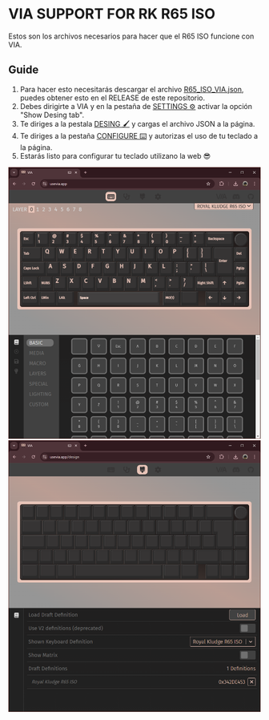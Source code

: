 # VIA SUPPORT FOR RK R65 ISO
Estos son los archivos necesarios para hacer que el R65 ISO funcione con VIA.  

## Guide
1. Para hacer esto necesitarás descargar el archivo [R65_ISO_VIA.json](https://github.com/NieblaDev/R65-ISO-VIA-/releases/download/1.0.1/R65_ISO_VIA.json), puedes obtener esto en el RELEASE de este repositorio.
2. Debes dirigirte a VIA y en la pestaña de [SETTINGS ⚙️](https://usevia.app/settings) activar la opción "Show Desing tab".
3. Te diriges a la pestala [DESING 🖌️](https://usevia.app/design) y cargas el archivo JSON a la página.
4. Te diriges a la pestaña [CONFIGURE ⌨️](https://usevia.app/) y autorizas el uso de tu teclado a la página.
5. Estarás listo para configurar tu teclado utilizano la web 😎


![VIA SUPPORT R65 ISO](VIA-configure.png)
![VIA SUPPORT R65 ISO LAYOUT](VIA-desing.png)
